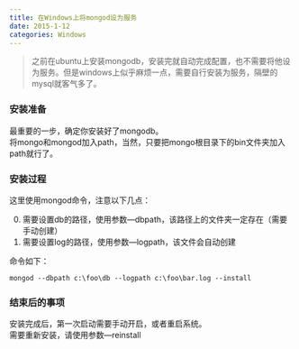 ```yaml
---
title: 在Windows上将mongod设为服务
date: 2015-1-12
categories: Windows
---
```

>之前在ubuntu上安装mongodb，安装完就自动完成配置，也不需要将他设为服务。但是windows上似乎麻烦一点，需要自行安装为服务，隔壁的mysql就客气多了。


### 安装准备

最重要的一步，确定你安装好了mongodb。  
将mongo和mongod加入path，当然，只要把mongo根目录下的bin文件夹加入path就行了。
### 安装过程

这里使用mongod命令，注意以下几点：

0. 需要设置db的路径，使用参数—dbpath，该路径上的文件夹一定存在（需要手动创建）
0. 需要设置log的路径，使用参数—logpath，该文件会自动创建

命令如下：
```
mongod --dbpath c:\foo\db --logpath c:\foo\bar.log --install
```
### 结束后的事项

安装完成后，第一次启动需要手动开启，或者重启系统。  
需要重新安装，请使用参数—reinstall
